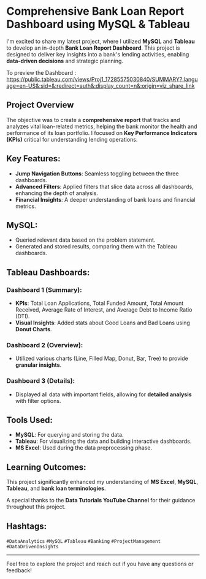 # Comprehensive Bank Loan Report Dashboard using MySQL & Tableau

I'm excited to share my latest project, where I utilized **MySQL** and **Tableau** to develop an in-depth **Bank Loan Report Dashboard**. This project is designed to deliver key insights into a bank's lending activities, enabling **data-driven decisions** and strategic planning.

To preview the Dashboard :
https://public.tableau.com/views/Proj1_17285575030840/SUMMARY?:language=en-US&:sid=&:redirect=auth&:display_count=n&:origin=viz_share_link

## Project Overview
The objective was to create a **comprehensive report** that tracks and analyzes vital loan-related metrics, helping the bank monitor the health and performance of its loan portfolio. I focused on **Key Performance Indicators (KPIs)** critical for understanding lending operations.

## Key Features:
- **Jump Navigation Buttons**: Seamless toggling between the three dashboards.
- **Advanced Filters**: Applied filters that slice data across all dashboards, enhancing the depth of analysis.
- **Financial Insights**: A deeper understanding of bank loans and financial metrics.

## MySQL:
- Queried relevant data based on the problem statement.
- Generated and stored results, comparing them with the Tableau dashboards.

## Tableau Dashboards:
### Dashboard 1 (Summary):
- **KPIs**: Total Loan Applications, Total Funded Amount, Total Amount Received, Average Rate of Interest, and Average Debt to Income Ratio (DTI).
- **Visual Insights**: Added stats about Good Loans and Bad Loans using **Donut Charts**.

### Dashboard 2 (Overview):
- Utilized various charts (Line, Filled Map, Donut, Bar, Tree) to provide **granular insights**.

### Dashboard 3 (Details):
- Displayed all data with important fields, allowing for **detailed analysis** with filter options.

## Tools Used:
- **MySQL**: For querying and storing the data.
- **Tableau**: For visualizing the data and building interactive dashboards.
- **MS Excel**: Used during the data preprocessing phase.

## Learning Outcomes:
This project significantly enhanced my understanding of **MS Excel**, **MySQL**, **Tableau**, and **bank loan terminologies**. 

A special thanks to the **Data Tutorials YouTube Channel** for their guidance throughout this project.

## Hashtags:
`#DataAnalytics` `#MySQL` `#Tableau` `#Banking` `#ProjectManagement` `#DataDrivenInsights`

---

Feel free to explore the project and reach out if you have any questions or feedback!
